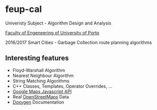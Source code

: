 # feup-cal
Univeristy Subject - Algorithm Design and Analysis

[Faculty of Engeneering of University of Porto](https://sigarra.up.pt/feup/en/WEB_PAGE.INICIAL)

2016/2017
Smart Cities - Garbage Collection route planning algorithms 

## Interesting features
 - Floyd-Warshall Algorithm
 - Nearest Neighbour Algorithm
 - String Matching Algorithms
 - C++ Classes, Templates, Operator Overrides, ...
 - [Google Maps Javascript API](https://developers.google.com/maps/documentation/javascript/)
 - Real [OpenStreetMaps](https://www.openstreetmap.org) Data
 - [Doxygen](http://www.stack.nl/~dimitri/doxygen/) Documentation
